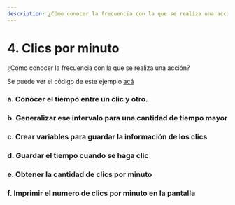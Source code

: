 ```yaml
---
description: ¿Cómo conocer la frecuencia con la que se realiza una acción?
---
```


# 4. Clics por minuto

¿Cómo conocer la frecuencia con la que se realiza una acción?

Se puede ver el código de este ejemplo [acá](http://alpha.editor.p5js.org/laurajunco/sketches/S1dBY5RRW)

### a. Conocer el tiempo entre un clic y otro.

### b. Generalizar ese intervalo para una cantidad de tiempo mayor

### c. Crear variables para guardar la información de los clics

### d. Guardar el tiempo cuando se haga clic

### e. Obtener la cantidad de clics por minuto

### f. Imprimir el numero de clics por minuto en la pantalla



